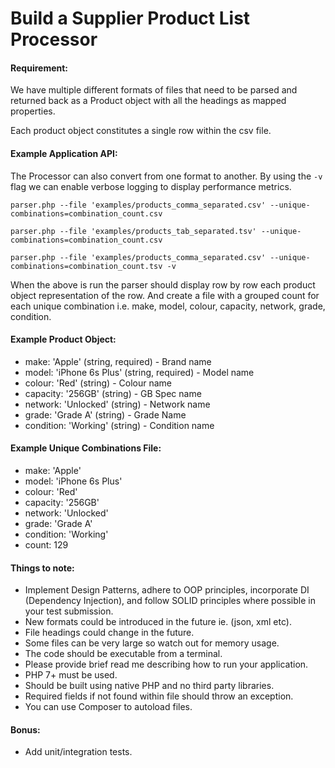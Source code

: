 # Build a Supplier Product List Processor

#### Requirement:

We have multiple different formats of files that need to be parsed and returned back as a Product object with all the headings as mapped properties.

Each product object constitutes a single row within the csv file.

#### Example Application API:
The Processor can also convert from one format to another.
By using the `-v` flag we can enable verbose logging to display performance metrics.

`parser.php --file 'examples/products_comma_separated.csv' --unique-combinations=combination_count.csv`

`parser.php --file 'examples/products_tab_separated.tsv' --unique-combinations=combination_count.csv`

`parser.php --file 'examples/products_comma_separated.csv' --unique-combinations=combination_count.tsv -v`

When the above is run the parser should display row by row each product object representation of the row. And create a file with a grouped count for each unique combination i.e. make, model, colour, capacity, network, grade, condition.

#### Example Product Object:
- make: 'Apple' (string, required) - Brand name
- model: 'iPhone 6s Plus' (string, required) - Model name
- colour: 'Red' (string) - Colour name
- capacity: '256GB' (string) - GB Spec name
- network: 'Unlocked' (string) - Network name
- grade: 'Grade A' (string) - Grade Name
- condition: 'Working' (string) - Condition name

#### Example Unique Combinations File:
- make: 'Apple'
- model: 'iPhone 6s Plus'
- colour: 'Red'
- capacity: '256GB'
- network: 'Unlocked'
- grade: 'Grade A'
- condition: 'Working'
- count: 129

#### Things to note:
- Implement Design Patterns, adhere to OOP principles, incorporate DI (Dependency Injection), and follow SOLID principles where possible in your test submission.
- New formats could be introduced in the future ie. (json, xml etc).
- File headings could change in the future.
- Some files can be very large so watch out for memory usage.
- The code should be executable from a terminal.
- Please provide brief read me describing how to run your application.
- PHP 7+ must be used.
- Should be built using native PHP and no third party libraries.
- Required fields if not found within file should throw an exception.
- You can use Composer to autoload files.


#### Bonus:
- Add unit/integration tests.
